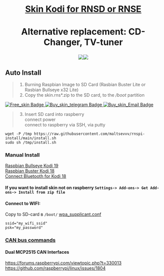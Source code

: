 <h1 align="center"> <a href="https://sites.google.com/view/rnspi/"target="_blank">Skin Kodi for RNSD or RNSE</a>
<h1 align="center">Alternative replacement: CD-Changer, TV-tuner</h1>
<h3 align="center"><img src="https://github.com/maltsevvv/rnspi-install/blob/main/img/rnsd.png"><img src="https://github.com/maltsevvv/rnspi-install/blob/main/img/rnse.png"</h3>

## Auto Install  
> 1. Burning Raspbian Image to SD Card  (Rasbian Buster Lite or Rasbian Bullseye x32 Lite)
> 2. Copy the skin.rns*.zip to the SD card, to the */boot* partition  
<div id="badges">
  <a href="https://github.com/maltsevvv/rnspi-install/tree/901cde9e8235d21487f509bb3487f4a7ec8c67cb/share">
    <img src="https://img.shields.io/badge/Free_skin-blue?style=for-the-badge&logo=Kodi&logoColor=white" alt="Free_skin Badge"/>
  </a>
  <a href="https://telegram.me/maltsev_v_v">
    <img src="https://img.shields.io/badge/15$_skin_telegram-blue?style=for-the-badge&logo=Telegram&logoColor=white" alt="Buy_skin_telegram Badge"/>
  </a>
  <a href="mailto:maltsev.v.v@hotmail.com">
    <img src="https://img.shields.io/badge/15$_skin_Email-blue?style=for-the-badge&logo=Email&logoColor=white" alt="Buy_skin_Email Badge"/>
  </a>
</div>
   
> 3. Insert SD card into raspberry  
   connect power  
   connect to raspberry via SSH, via putty  
 
```
wget -P /tmp https://raw.githubusercontent.com/maltsevvv/rnspi-install/main/install.sh
sudo sh /tmp/install.sh
```

### Manual Install
[Raspbian Bullseye Kodi 19](https://github.com/maltsevvv/rnspi-install/blob/main/manual%20install%20for%20Raspbian%20Bullseye.md#manual-install-if-you-using-raspbian-bullseye-kodi-19)  
[Raspbian Buster Kodi 18](https://github.com/maltsevvv/rnspi-install/blob/main/manual%20install%20for%20Raspbian%20Buster.md#manual-install-if-you-using-raspbian-buster-kodi-18)  
[Connect Bluetooth for Kodi 18](https://github.com/maltsevvv/rnspi-install/blob/main/manual%20install%20for%20Raspbian%20Buster.md#usb-bluetoothe-%D0%BC%D0%BE%D0%B4%D1%83%D0%BB%D1%8C)

#### If you want to install skin not on raspberry `Settings-> Add-ons-> Get Add-ons-> Install from zip file`


#### Connect to WIFI:  
Copy to SD-card в `/boot/` [wpa_supplicant.conf](https://github.com/maltsevvv/rnspi-install/blob/035eabf01159378c28eaf0b3793232733d6ed31e/share/wpa_supplicant.conf)     

    ssid="my_wifi_ssid"
    psk="my_password"


### [CAN bus commands](https://github.com/maltsevvv/rnspi-install/blob/e6c6dae49056ac5a839e0b212b30da1c50cfdde5/canbus.md)  


 
#### Dual MCP2515 CAN Interfaces
 
https://forums.raspberrypi.com/viewtopic.php?t=330013  
https://github.com/raspberrypi/linux/issues/1804
